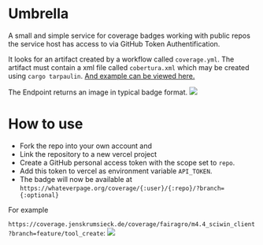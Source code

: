 # Umbrella

A small and simple service for coverage badges working with public repos the service host has access to via GitHub Token Authentification.

It looks for an artifact created by a workflow called `coverage.yml`. The artifact must contain a xml file called `cobertura.xml` which may be created using `cargo tarpaulin`. [And example can be viewed here.](https://github.com/fairagro/m4.4_sciwin_client/blob/main/.github/workflows/coverage.yml)

The Endpoint returns an image in typical badge format. ![](https://coverage.jenskrumsieck.de/coverage/fairagro/m4.4_sciwin_client)

# How to use
+ Fork the repo into your own account and 
+ Link the repository to a new vercel project
+ Create a GitHub personal access token with the scope set to `repo`. 
+ Add this token to vercel as environment variable `API_TOKEN`. 
+ The badge will now be available at `https://whateverpage.org/coverage/{:user}/{:repo}/?branch={:optional}`

For example 

`https://coverage.jenskrumsieck.de/coverage/fairagro/m4.4_sciwin_client?branch=feature/tool_create`: ![](https://coverage.jenskrumsieck.de/coverage/fairagro/m4.4_sciwin_client?branch=feature/tool_create)